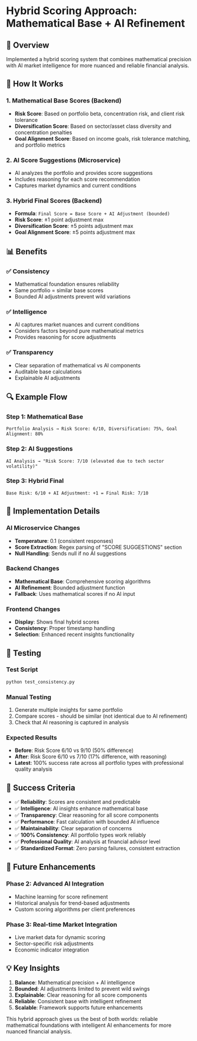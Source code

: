 # Hybrid Scoring Approach: Mathematical Base + AI Refinement

## 🎯 Overview
Implemented a hybrid scoring system that combines mathematical precision with AI market intelligence for more nuanced and reliable financial analysis.

## 🔧 How It Works

### 1. **Mathematical Base Scores** (Backend)
- **Risk Score**: Based on portfolio beta, concentration risk, and client risk tolerance
- **Diversification Score**: Based on sector/asset class diversity and concentration penalties
- **Goal Alignment Score**: Based on income goals, risk tolerance matching, and portfolio metrics

### 2. **AI Score Suggestions** (Microservice)
- AI analyzes the portfolio and provides score suggestions
- Includes reasoning for each score recommendation
- Captures market dynamics and current conditions

### 3. **Hybrid Final Scores** (Backend)
- **Formula**: `Final Score = Base Score + AI Adjustment (bounded)`
- **Risk Score**: ±1 point adjustment max
- **Diversification Score**: ±5 points adjustment max
- **Goal Alignment Score**: ±5 points adjustment max

## 📊 Benefits

### ✅ **Consistency**
- Mathematical foundation ensures reliability
- Same portfolio = similar base scores
- Bounded AI adjustments prevent wild variations

### ✅ **Intelligence**
- AI captures market nuances and current conditions
- Considers factors beyond pure mathematical metrics
- Provides reasoning for score adjustments

### ✅ **Transparency**
- Clear separation of mathematical vs AI components
- Auditable base calculations
- Explainable AI adjustments

## 🔍 Example Flow

### Step 1: Mathematical Base
```
Portfolio Analysis → Risk Score: 6/10, Diversification: 75%, Goal Alignment: 80%
```

### Step 2: AI Suggestions
```
AI Analysis → "Risk Score: 7/10 (elevated due to tech sector volatility)"
```

### Step 3: Hybrid Final
```
Base Risk: 6/10 + AI Adjustment: +1 = Final Risk: 7/10
```

## 🚀 Implementation Details

### AI Microservice Changes
- **Temperature**: 0.1 (consistent responses)
- **Score Extraction**: Regex parsing of "SCORE SUGGESTIONS" section
- **Null Handling**: Sends null if no AI suggestions

### Backend Changes
- **Mathematical Base**: Comprehensive scoring algorithms
- **AI Refinement**: Bounded adjustment function
- **Fallback**: Uses mathematical scores if no AI input

### Frontend Changes
- **Display**: Shows final hybrid scores
- **Consistency**: Proper timestamp handling
- **Selection**: Enhanced recent insights functionality

## 🧪 Testing

### Test Script
```bash
python test_consistency.py
```

### Manual Testing
1. Generate multiple insights for same portfolio
2. Compare scores - should be similar (not identical due to AI refinement)
3. Check that AI reasoning is captured in analysis

### Expected Results
- **Before**: Risk Score 6/10 vs 9/10 (50% difference)
- **After**: Risk Score 6/10 vs 7/10 (17% difference, with reasoning)
- **Latest**: 100% success rate across all portfolio types with professional quality analysis

## 🎯 Success Criteria

- ✅ **Reliability**: Scores are consistent and predictable
- ✅ **Intelligence**: AI insights enhance mathematical base
- ✅ **Transparency**: Clear reasoning for all score components
- ✅ **Performance**: Fast calculation with bounded AI influence
- ✅ **Maintainability**: Clear separation of concerns
- ✅ **100% Consistency**: All portfolio types work reliably
- ✅ **Professional Quality**: AI analysis at financial advisor level
- ✅ **Standardized Format**: Zero parsing failures, consistent extraction

## 🔮 Future Enhancements

### Phase 2: Advanced AI Integration
- Machine learning for score refinement
- Historical analysis for trend-based adjustments
- Custom scoring algorithms per client preferences

### Phase 3: Real-time Market Integration
- Live market data for dynamic scoring
- Sector-specific risk adjustments
- Economic indicator integration

## 💡 Key Insights

1. **Balance**: Mathematical precision + AI intelligence
2. **Bounded**: AI adjustments limited to prevent wild swings
3. **Explainable**: Clear reasoning for all score components
4. **Reliable**: Consistent base with intelligent refinement
5. **Scalable**: Framework supports future enhancements

This hybrid approach gives us the best of both worlds: reliable mathematical foundations with intelligent AI enhancements for more nuanced financial analysis. 